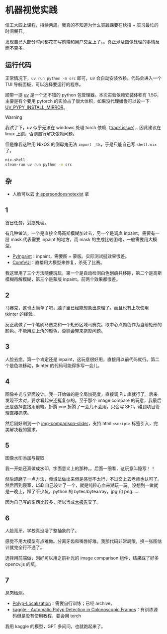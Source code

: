# 机器视觉实践

信工大四上课程，持续两周。我真的不知道为什么实践课要在秋招 + 实习最忙的时间展开。

发现自己大部分时间都花在写前端和用户交互上了。。真正涉及图像处理的事情反而不算多。

## 运行代码

正常情况下，`uv run python -m src` 即可，uv 会自动安装依赖。代码会进入一个 TUI 导航面板，可以选择要运行的程序。

顺带一提 [uv](https://github.com/astral-sh/uv) 是一个还不错的 python 包管理器。本次实验依赖安装体积有 1.5G，主要是有个要用 pytorch 的实验占了很大体积，如果没代理嫌慢可以设一下 [UV_PYPY_INSTALL_MIRROR](https://docs.astral.sh/uv/configuration/environment/)。

> [!WARNING]  
> 我试了下，uv 似乎无法在 windows 处理 torch 依赖（[track issue](https://github.com/astral-sh/uv/issues/7202)），因此建议在 linux 上跑，否则自行解决依赖问题。

但是像我这种用 NixOS 的倒霉鬼无法 `import _tk`，于是只能自己写 `shell.nix` 了。

```sh
nix-shell
steam-run uv run python -m src
```

## 杂

- 人脸可以去 [thispersondoesnotexist](https://thispersondoesnotexist.com/) 拿

## 1

首日任务，划痕处理。

有几种做法，一个是直接全局高斯模糊加过去，另一个是调库 inpaint，需要有一层 mask 代表需要 inpaint 的地方，而 mask 的生成比较困难，一般需要用大模型。

- [PyInpaint](https://github.com/aGIToz/PyInpaint)：inpaint，需要图 + 蒙版。实际测试挺效果很差。
- [ComfyUI](https://github.com/cdb-boop/ComfyUI-Bringing-Old-Photos-Back-to-Life)：直接用大模型来修复，杀死了比赛。

我这里用了三个方法随便玩玩，第一个是自动检测白色划痕并移除，第二个是高斯模糊再解模糊，第三个是蒙版 inpaint。前两个效果都很差。

## 2

马赛克，这也太简单了吧，脑子里已经能想象出原理了。而且也有上次使用 tkinter 的经验。

反正我做了一个笔刷马赛克和一个矩形区域马赛克。取中心点颜色作为当前矩形的颜色。不能用左上角的颜色，否则会带来拖影问题。

## 3

人脸去痣。第一个肯定还是 inpaint，这玩意很好用，直接用以前代码就行。第二个是色块移动，tkinter 的代码可能得多写一会儿。

## 4

图像补光与界面设计。我一开始做的是全局加亮度，直接调 PIL 库就行了。后来发现不太对，要求看起来还挺复杂的。至于那个 image compare 的玩意，我最后还是选择直接用前端。折腾 vue 折腾了一会儿不会用，只会写 SFC，碰到项目管理直接抓瞎。

然后刚好刷到一个 [img-comparison-slider](https://github.com/sneas/img-comparison-slider)，支持 html `<script>` 标签引入，完美解决我的需求。

## 5

图像水印添加与提取

我一开始还真做成水印，字面意义上的那种。。后面一细看，这玩意叫隐写！！

然后琢磨了一点方法，频域法做出来但是感觉不太行，不过交上去老师也认可了。然后回到寝室，LSB 自己设计了一个，就是纯粹心血来潮玩一玩。没想到一做就是一晚上，踩了不少坑，python 的 bytes/bytearray，jpg 和 png……

因为自己写的东西比较多，所以当成[大报告](./报告/5/大报告.typ)交了。

## 6

人脸亮牙。学校真没活了整抽象的了。

感觉不用大模型有点难做。分离牙齿和嘴唇好难。我那代码非常局限，换一张图估计就完全行不通了。

选择用前端做，刚好可以用之前补光的 image comparison 组件，结果踩了好多 opencv.js 的坑。

## 7

息肉检测。

- [Polyp-Localization](https://github.com/shivangi-aneja/Polyp-Localization)：需要自行训练；已经 archive。
- [kaggle - Automatic Polyp Detection in Colonoscopic Frames](https://www.kaggle.com/code/balraj98/automatic-polyp-detection-in-colonoscopic-frames/notebook)：有训练源码但是没有使用教程，要会用 torch

我用 kaggle 的模型，GPT 多问问，也就跑起来了。
